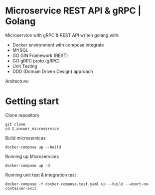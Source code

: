 # Microservice REST API & gRPC | Golang


Microservice with gRPC & REST API writen golang with:
- Docker environment with compose integrate 
- MYSQL
- GO GIN Framework (REST)
- GO gRPC proto (gRPC)
- Unit Testing
- DDD (Domain Driven Design) approach

Arsitecture:


# Getting start

Clone repository

```
git clone
cd 2_answer_microservice
```

Build microservices
``` 
docker-compose up --build
```

Running up Microservices
``` 
docker-compose up -d 
```

Running unit test & integration test
``` 
docker-compose -f docker-compose.test.yaml up --build --abort-on-container-exit 
```
